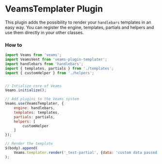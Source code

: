 # VeamsTemplater Plugin

This plugin adds the possibility to render your `handlebars` templates in an easy way. You can register the engine, templates, partials and helpers and use them directly in your other classes.

### How to

``` js
import Veams from 'veams';
import VeamsVent from 'veams-plugin-templater';
import handlebars from 'handlebars';
import { templates, partials } from './templates';
import { customHelper } from './helpers';


// Intialize core of Veams
Veams.initialize();

// Add plugins to the Veams system
Veams.use(VeamsTemplater, {
    engine: handlebars,
    templates: templates,
    partials: partials,
    helpers: [
        customHelper
    ]
});

// Render the template
$(body).append(
    Veams.templater.render('_test-partial', {data: 'custom data passed to partial'})
);

```